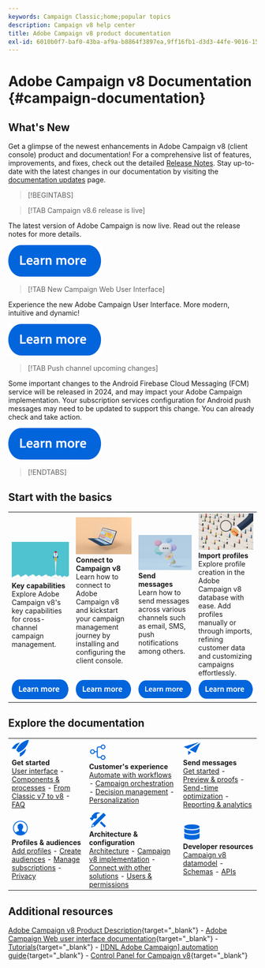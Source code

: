 ```yaml
---
keywords: Campaign Classic;home;popular topics
description: Campaign v8 help center
title: Adobe Campaign v8 product documentation
exl-id: 6010b0f7-baf0-43ba-af9a-b8864f3897ea,9ff16fb1-d3d3-44fe-9016-15abffdbc74e
---
```

# Adobe Campaign v8 Documentation {#campaign-documentation}

## What's New

Get a glimpse of the newest enhancements in Adobe Campaign v8 (client console) product and documentation! For a comprehensive list of features, improvements, and fixes, check out the detailed [Release Notes](start/release-notes.md). Stay up-to-date with the latest changes in our documentation by visiting the [documentation updates](start/documentation-updates.md) page.

>[!BEGINTABS]

>[!TAB Campaign v8.6 release is live]

The latest version of Adobe Campaign is now live. Read out the release notes for more details.

[![image](assets/do-not-localize/learn-more-button.svg)](start/release-notes.md)


>[!TAB New Campaign Web User Interface] 

Experience the new Adobe Campaign User Interface. More modern, intuitive and dynamic!

[![image](assets/do-not-localize/learn-more-button.svg)](start/campaign-ui.md#ac-web-ui)


>[!TAB Push channel upcoming changes] 

Some important changes to the Android Firebase Cloud Messaging (FCM) service will be released in 2024, and may impact your Adobe Campaign implementation. Your subscription services configuration for Android push messages may need to be updated to support this change. You can already check and take action.

[![image](assets/do-not-localize/learn-more-button.svg)](../technotes/upgrades/push-technote.md)



>[!ENDTABS]

## Start with the basics

<table style="table-layout:fixed">
  <tr style="border: 0;">
    <td>
    <a href="start/whats-new.md"><img src="assets/do-not-localize/start-capabilities.png"></a>
    <div><strong>Key capabilities</strong><br/>Explore Adobe Campaign v8's key capabilities for cross-channel campaign management.</div>
    </td>
    <td>
    <a href="start/connect.md"><img src="assets/do-not-localize/start-connect.jpeg"></a>
    <div><strong>Connect to Campaign v8</strong><br/>Learn how to connect to Adobe Campaign v8 and kickstart your campaign management journey by installing and configuring the client console.</div><br/>
    </td>
    <td>
    <a href="start/create-message.md"><img src="assets/do-not-localize/start-send.jpeg"></a>
    <div><strong>Send messages</strong><br/>Learn how to send messages across various channels such as email, SMS, push notifications among others.
    </div></td>
    <td>
    <a href="audiences/create-profiles.md"><img src="assets/do-not-localize/start-profiles.png"></a>
    <div><strong>Import profiles</strong><br/>Explore profile creation in the Adobe Campaign v8 database with ease. Add profiles manually or through imports, refining customer data and customizing campaigns effortlessly.</div>
    </td>
  </tr>
  <tr style="border: 0;">
    <td align="center"><a href="start/whats-new.md"><img src="assets/do-not-localize/learn-more-button.svg"></a></td>
    <td align="center"><a href="start/connect.md"><img src="assets/do-not-localize/learn-more-button.svg"></a></td>
    <td align="center"><a href="start/create-message.md"><img src="assets/do-not-localize/learn-more-button.svg"></a></td>
    <td align="center"><a href="audiences/create-profiles.md"><img src="assets/do-not-localize/learn-more-button.svg"></a></td>
    </tr>
</table>

## Explore the documentation

<table style="table-layout:auto">
  <tr style="border: 0;">
    <td>
      <img src="assets/do-not-localize/icon-start.svg" width="35px">
    <br/>
      <strong>Get started</strong><br/><a href="start/campaign-ui.md">User interface</a> - <a href="start/ac-components.md">Components & processes</a> - <a href="start/v7-to-v8.md">From Classic v7 to v8</a> - <a href="start/campaign-faq.md">FAQ</a>
    </td>
    <td>
      <img src="assets/do-not-localize/icon-experience.svg" width="35px">
    <br/>
      <strong>Customer's experience</strong><br/><a href="../automation/workflow/about-workflows.md" target="_blank">Automate with workflows</a> - <a href="../automation/campaigns/set-up-campaigns.md" target="_blank">Campaign orchestration</a> - <a href="interaction/interaction.md">Decision management</a> - <a href="send/personalize.md">Personalization</a>
    </td>
    <td>
      <img src="assets/do-not-localize/icon-send.svg" width="35px">
    <br/>
      <strong>Send messages</strong><br/><a href="start/create-message.md">Get started</a> - <a href="send/preview-and-proof.md">Preview & proofs</a> - <a href="send/predictive.md">Send-time optimization</a> - <a href="reporting/gs-reporting.md">Reporting & analytics</a>
    </td>
  </tr>
  <tr style="border: 0;">
    <td>
      <img src="assets/do-not-localize/icon_profile-audience.svg" width="35px">
    <br/>
      <strong>Profiles & audiences</strong><br/><a href="audiences/create-profiles.md">Add profiles</a> - <a href="audiences/create-audiences.md">Create audiences</a> - <a href="start/subscriptions.md">Manage subscriptions</a> - <a href="start/privacy.md">Privacy</a>
    </td>
    <td>
      <img src="assets/do-not-localize/icon-configure.svg" width="35px">
    <br/>
      <strong>Architecture & configuration</strong><br/><a href="architecture/architecture.md">Architecture</a> - <a href="start/implement.md">Campaign v8 implementation</a> - <a href="connect/integration.md">Connect with other solutions</a> - <a href="start/gs-permissions.md">Users & permissions</a>
    </td>
    <td>
      <img src="assets/do-not-localize/icon-dev.svg" width="35px">
    <br/>
      <strong>Developer resources</strong><br/><a href="dev/datamodel.md">Campaign v8 datamodel</a> - <a href="dev/schemas.md">Schemas</a> - <a href="dev/api.md">APIs</a>
    </td>
  </tr>
</table> 

## Additional resources

[Adobe Campaign v8 Product Description](https://helpx.adobe.com/legal/product-descriptions/adobe-campaign-managed-cloud-services.html){target="_blank"} - [Adobe Campaign Web user interface documentation](https://experienceleague.adobe.com/docs/campaign-web/v8/campaign-web-home.html){target="_blank"} - [Tutorials](https://experienceleague.adobe.com/docs/campaign-learn/tutorials/overview.html){target="_blank"} - [[!DNL Adobe Campaign] automation guide](https://experienceleague.adobe.com/docs/campaign/automation/home.html){target="_blank"} - [Control Panel for Campaign v8](https://experienceleague.adobe.com/docs/control-panel/using/discover-control-panel/key-features.html){target="_blank"}

